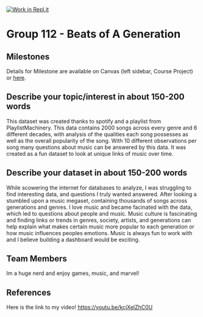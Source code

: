 [![Work in Repl.it](https://classroom.github.com/assets/work-in-replit-14baed9a392b3a25080506f3b7b6d57f295ec2978f6f33ec97e36a161684cbe9.svg)](https://classroom.github.com/online_ide?assignment_repo_id=313348&assignment_repo_type=GroupAssignmentRepo)
# Group 112 - Beats of A Generation

## Milestones

Details for Milestone are available on Canvas (left sidebar, Course Project) or [here](https://firas.moosvi.com/courses/data301/project/milestone01.html).

## Describe your topic/interest in about 150-200 words

This dataset was created thanks to spotify and a playlist from PlaylistMachinery. This data contains 2000 songs across every genre and 6 different decades, with analysis of the qualities each song possesses as well as the overall popularity of the song. With 10 different observations per song many questions about music can be answered by this data. It was created as a fun dataset to look at unique links of music over time.
## Describe your dataset in about 150-200 words

While scowering the internet for databases to analyze, I was struggling to find interesting data, and questions I truly wanted answered. After looking a stumbled upon a music megaset, containing thousands of songs across generations and genres. I love music and became facinated with the data, which led to questions about people and music. Music culture is fascinating and finding links or trends in genres, society, artists, and generations can help explain what makes certain music more popular to each generation or how music influences peoples emotions. Music is always fun to work with and I believe building a dashboard would be exciting. 

## Team Members

Im a huge nerd and enjoy games, music, and marvel!

## References

Here is the link to my video! 
https://youtu.be/kcjXelZhC0U
